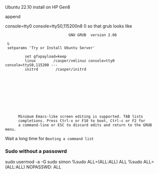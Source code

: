 Ubuntu 22.10 install on HP Gen8 

append

console=tty0 console=ttyS0,115200n8
0
so that grub looks like 

```                                                                                
                             GNU GRUB  version 2.06                             
                                                                                
 Ŀ                                                                              
 setparams 'Try or Install Ubuntu Server'                                       
                                                                                
         set gfxpayload=keep                                                    
         linux        /casper/vmlinuz console=tty0 console=ttyS0,115200 ---     
         initrd        /casper/initrd                                           
                                                                                
                                                                                
                                                                                
                                                                                
                                                                                
                                                                                
                                                                                
                                                                                
                                                                                
                                                                                
      Minimum Emacs-like screen editing is supported. TAB lists                 
      completions. Press Ctrl-x or F10 to boot, Ctrl-c or F2 for                
      a command-line or ESC to discard edits and return to the GRUB menu.       
```

Wait a long time for `Booting a command list`

### Sudo without a passowrd

sudo usermod -a -G sudo simon
%sudo   ALL=(ALL:ALL) ALL
%sudo   ALL=(ALL:ALL) NOPASSWD: ALL








